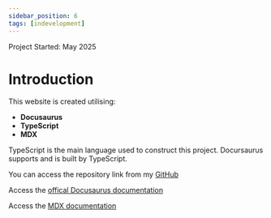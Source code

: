 ```yaml
---
sidebar_position: 6
tags: [indevelopment]
---
```

<span class="theme-doc-version-badge badge badge--secondary">Project Started: May 2025</span>

# Introduction

This website is created utilising:
- **Docusaurus**
- **TypeScript**
- **MDX**

TypeScript is the main language used to construct this project. Docursaurus supports and is built by TypeScript.

You can access the repository link from my [GitHub](https://github.com/Void-Stag/GitHub-Project-Wiki)

Access the [offical Docusaurus documentation](https://docusaurus.io/)

Access the [MDX documentation](https://mdxjs.com/)
